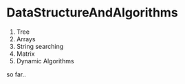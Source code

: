 DataStructureAndAlgorithms
==========================

1. Tree 
2. Arrays
3. String searching
4. Matrix
5. Dynamic Algorithms

so far.. 

